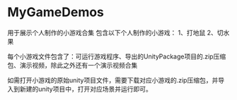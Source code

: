 # MyGameDemos
用于展示个人制作的小游戏合集 
包含以下个人制作的小游戏： 1、打地鼠 2、切水果

每个小游戏文件包含了：可运行游戏程序、导出的UnityPackage项目的.zip压缩包、演示视频，除此之外还有一个演示视频合集

如需打开小游戏的原始unity项目文件，需要下载对应小游戏的.zip压缩包，并导入到新建的unity项目中，打开对应场景并运行即可。
